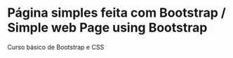 # Página simples feita com Bootstrap / Simple web Page using Bootstrap
Curso básico de Bootstrap e CSS
